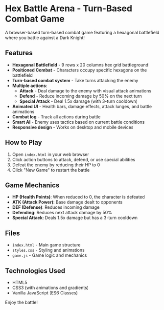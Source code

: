 # Hex Battle Arena - Turn-Based Combat Game

A browser-based turn-based combat game featuring a hexagonal battlefield where you battle against a Dark Knight!

## Features

- **Hexagonal Battlefield** - 9 rows x 20 columns hex grid battleground
- **Positioned Combat** - Characters occupy specific hexagons on the battlefield
- **Turn-based combat system** - Take turns attacking the enemy
- **Multiple actions**:
  - **Attack** - Deal damage to the enemy with visual attack animations
  - **Defend** - Reduce incoming damage by 50% on the next turn
  - **Special Attack** - Deal 1.5x damage (with 3-turn cooldown)
- **Animated UI** - Health bars, damage effects, attack lunges, and battle animations
- **Combat log** - Track all actions during battle
- **Smart AI** - Enemy uses tactics based on current battle conditions
- **Responsive design** - Works on desktop and mobile devices

## How to Play

1. Open `index.html` in your web browser
2. Click action buttons to attack, defend, or use special abilities
3. Defeat the enemy by reducing their HP to 0
4. Click "New Game" to restart the battle

## Game Mechanics

- **HP (Health Points)**: When reduced to 0, the character is defeated
- **ATK (Attack Power)**: Base damage dealt to opponents
- **DEF (Defense)**: Reduces incoming damage
- **Defending**: Reduces next attack damage by 50%
- **Special Attack**: Deals 1.5x damage but has a 3-turn cooldown

## Files

- `index.html` - Main game structure
- `styles.css` - Styling and animations
- `game.js` - Game logic and mechanics

## Technologies Used

- HTML5
- CSS3 (with animations and gradients)
- Vanilla JavaScript (ES6 Classes)

Enjoy the battle!
